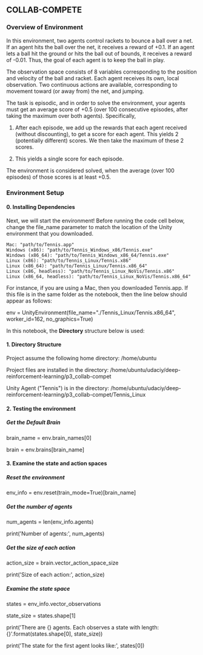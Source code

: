 ## COLLAB-COMPETE

### Overview of Environment

In this environment, two agents control rackets to bounce a ball over a net. If an agent hits the ball over the net, it receives a reward of +0.1. If an agent lets a ball hit the ground or hits the ball out of bounds, it receives a reward of -0.01. Thus, the goal of each agent is to keep the ball in play.

The observation space consists of 8 variables corresponding to the position and velocity of the ball and racket. Each agent receives its own, local observation. Two continuous actions are available, corresponding to movement toward (or away from) the net, and jumping.

The task is episodic, and in order to solve the environment, your agents must get an average score of +0.5 (over 100 consecutive episodes, after taking the maximum over both agents). Specifically,

1. After each episode, we add up the rewards that each agent received (without discounting), to get a score for each agent. This yields 2 (potentially different) scores. We then take the maximum of these 2 scores.

2. This yields a single score for each episode.

The environment is considered solved, when the average (over 100 episodes) of those scores is at least +0.5.

### Environment Setup

#### 0. Installing Dependencies

Next, we will start the environment! Before running the code cell below, change the file_name parameter to match the location of the Unity environment that you downloaded.

    Mac: "path/to/Tennis.app"
    Windows (x86): "path/to/Tennis_Windows_x86/Tennis.exe"
    Windows (x86_64): "path/to/Tennis_Windows_x86_64/Tennis.exe"
    Linux (x86): "path/to/Tennis_Linux/Tennis.x86"
    Linux (x86_64): "path/to/Tennis_Linux/Tennis.x86_64"
    Linux (x86, headless): "path/to/Tennis_Linux_NoVis/Tennis.x86"
    Linux (x86_64, headless): "path/to/Tennis_Linux_NoVis/Tennis.x86_64"

For instance, if you are using a Mac, then you downloaded Tennis.app. If this file is in the same folder as the notebook, then the line below should appear as follows:

env = UnityEnvironment(file_name="./Tennis_Linux/Tennis.x86_64", worker_id=162, no_graphics=True)


In this notebook, the **Directory** structure below is used:


#### 1. Directory Structure

Project assume the following home directory:   /home/ubuntu

Project files are installed in the directory:  /home/ubuntu/udaciy/deep-reinforcement-learning/p3_collab-compet

Unity Agent ("Tennis") is in the directory:   /home/ubuntu/udaciy/deep-reinforcement-learning/p3_collab-compet/Tennis_Linux


#### 2. Testing the environment

##### Get the Default Brain

brain_name = env.brain_names[0]

brain = env.brains[brain_name]


#### 3. Examine the state and action spaces

##### Reset the environment

env_info = env.reset(train_mode=True)[brain_name]

##### Get the number of agents

num_agents = len(env_info.agents)

print('Number of agents:', num_agents)

##### Get the size of each action

action_size = brain.vector_action_space_size

print('Size of each action:', action_size)

##### Examine the state space 

states = env_info.vector_observations

state_size = states.shape[1]

print('There are {} agents. Each observes a state with length: {}'.format(states.shape[0], state_size))

print('The state for the first agent looks like:', states[0])
